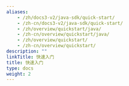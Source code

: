 ```yaml
---
aliases:
    - /zh/docs3-v2/java-sdk/quick-start/
    - /zh-cn/docs3-v2/java-sdk/quick-start/
    - /zh/overview/quickstart/java/
    - /zh-cn/overview/quickstart/java/
    - /zh/overview/quickstart/
    - /zh-cn/overview/quickstart/
description: ""
linkTitle: 快速入门
title: 快速入门
type: docs
weight: 2
---
```

